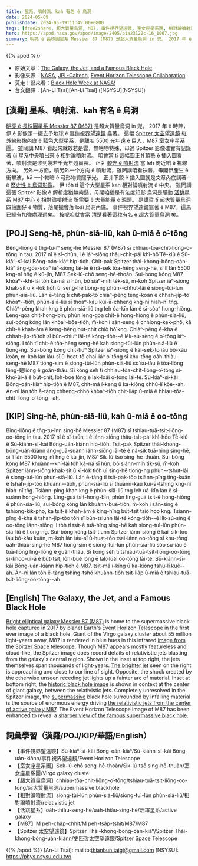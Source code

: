 ```yaml
---
title: 星系、噴射流、kah 有名 ê 烏洞
date: 2024-05-09
publishdate: 2024-05-09T11:45:00+0800
tags: [free2share, 超大質量烏洞, M87, 事件視界望遠鏡, 室女座星系團, 相對論噴射流, 噴射流, 活跳星系, Spitzer 太空望遠鏡]
hero: https://apod.nasa.gov/apod/image/2405/pia23122c-16_1067.jpg
summary: 明亮 ê 長株圓星系 Messier 87 (M87) 是超大質量烏洞 in 兜。 2017 年 ê 時陣，伊 ê 影像頭一擺去予地球 ê 事件視界望遠鏡 翕著。
---
```


{{% apod %}}

- 原始文章：[The Galaxy, the Jet, and a Famous Black Hole](https://apod.nasa.gov/apod/ap240509.html)
- 影像來源：[NASA](https://www.nasa.gov/), [JPL-Caltech](http://www.spitzer.caltech.edu/), [Event Horizon Telescope Collaboration](https://eventhorizontelescope.org/organization)
- 莫走！緊來看：[Black Hole Week at NASA!](https://science.nasa.gov/universe/black-hole-week/)
- 台文翻譯：[An-Li Tsai][An-Li Tsai] ([NSYSU][NSYSU])

## [漢羅] 星系、噴射流、kah 有名 ê 烏洞
[明亮 ê 長株圓星系 Messier 87 (M87)][Bright elliptical galaxy Messier 87 (M87)] 是超大質量烏洞 in 兜。
2017 年 ê 時陣，伊 ê 影像頭一擺去予地球 ê [事件視界望遠鏡][Event Horizon Telescope] 翕著。
這幅 [Spitzer 太空望遠鏡][image from the Spitzer Space telescope] 紅外線影像內底 ê 藍色大型星系，是離咱 5500 光年遠 ê 巨人，M87 室女座星系團。
雖罔講 M87 看起來就敢若是雲，無啥物特殊，毋過 Spitzer 影像確實有記錄著 ùi 星系中央噴出來 ê 相對論噴射流。
咱會當 tī 這幅圖正爿頂懸 ê 插入圖看著，噴射流是湠到幾若千光年遐爾長。
正爿 [較光 ê 噴射流][The brighter jet] 當 leh 倚近咱 ê 視線方向。
另外一方面，噴另外一个方向 ê 噴射流，雖罔講咱看袂著，毋閣伊產生 ê 衝擊波，kā 一个較暗 ê 弓形物質照予光。
正爿下跤 ê 插入圖就是文章內底講著--ê [歷史性 ê 烏洞影像][historic black hole image]。
伊 to̍h tī 這个大型星系 kah 相對論噴射流 ê 中央。
雖罔講這張 Spitzer 影像 ê 解析度猶無夠懸，毋閣咱猶是有法度知影 烏洞是驅動 [活跳星系 M87 中心 ê 相對論噴射流][the relativistic jets from the center of active galaxy M87] 所需要 ê 大量能量 ê 源頭。
是講踅 tī [超大質量烏洞][supermassive] 四箍圍仔 ê 物質，落尾攏會落 loăi 烏洞內底。
事件視界望遠鏡翕著 ê M87，這馬已經有加強處理過矣。
按呢咱就會當 [清楚看著這粒有名 ê 超大質量烏洞][sharper view of the famous supermassive black hole] 矣。

## [POJ] Seng-hē, phùn-siā-liû, kah ū-miâ ê o͘-tōng
Bêng-liōng ê tn̂g-tu-îⁿ seng-hē Messier 87 (M87) sī chhiau-tōa-chit-liōng-o͘-tōng in tau.
2017 nî ê sî-chūn, i ê iáⁿ-siōng thâu-chi̍t-pái khì-hō͘ Tē-kiû ê Sū-kiāⁿ-sī-kài Bōng-oán-kiàⁿ hip-tio̍h.
Chit-pak Spitzer thài-khong-bōng-oán-kiàⁿ âng-gōa-sòaⁿ iáⁿ-siōng lāi-té ê nâ-sek tōa-hêng seng-hē, sī lî lán 5500 kng-nî hn̄g ê kū-jîn, M87 Sek-lú-chō seng-hē-thoân.
Sui-bóng kóng M87 khòaⁿ--khí-lâi to̍h ká-ná sī hûn, bô siáⁿ-mi̍h te̍k-sû, m̄-koh Spitzer iáⁿ-siōng khak-si̍t ū kì-lo̍k tio̍h ùi seng-hē tiong-ng phùn--chhut-lâi ê siong-tùi-lūn phùn-siā-liû.
Lán ē-tàng tī chit-pak-tô͘ chiàⁿ-pêng téng-koân ê chhah-ji̍p-tô͘ khòaⁿ--tio̍h, phùn-siā-liû sī thòaⁿ-kàu kúi-ā-chheng kng-nî hiah-nī tn̂g.
Chiàⁿ-pêng khah kng ê phùn-siā-liû tng leh óa-kīn lán ê sī-sòaⁿ hong-hiòng.
Lēng-gōa chi̍t-hong-bīn, phùn lēng-gōa chi̍t-ê hong-hiòng ê phùn-siā-liû, sui-bóng kóng lán khòaⁿ-bōe-tio̍h, m̄-koh i sán-seng ê chhiong-kek-phō, kā chi̍t-ê khah-àm ê keng-hêng bu̍t-chit chiò hō͘ kng.
Chiàⁿ-pêng ē-kha ê chhah-ji̍p-tô͘ to̍h sī bûn-chiuⁿ lāi-té kóng-tio̍h--ê le̍k-sú-sèng ê o͘-tōng iáⁿ-siōng.
I to̍h tī chit-ê tōa-hêng seng-hē kah siong-tùi-lūn phùn-siā-liû ê tiong-ng.
Sui-bóng kóng chit-tiuⁿ Spitzer iáⁿ-siōng ê kái-sek-tō͘ iáu bô-kàu koân, m-koh lán iáu-sī ū-hoat-tō͘ chai-iáⁿ o͘-tōng sī khu-tōng oa̍h-thiàu-seng-hē M87 tiong-sim ê siong-tùi-lūn phùn-siā-liû sò͘ su-iàu ê tōa-liōng lêng-是liōng ê goân-thâu.
Sī kóng se̍h tī chhiau-tōa-chit-liōng-o͘-tōng sì-kho͘-ûi-á ê bu̍t-chit, lo̍h-bóe lóng ē lak-loăi o͘-tōng lāi-té.
Sū-kiāⁿ-sī-kài Bōng-oán-kiàⁿ hip-tio̍h ê M87, chit-má í-keng ū ka-kiông chhú-lí kòe--ah.
Án-ni lán to̍h ē-tàng chheng-chhó khòaⁿ-tio̍h chit-lia̍p ū-miâ ê hhiau-tōa-chit-liōng-o͘-tōng--ah.

## [KIP] Sing-hē, phùn-siā-liû, kah ū-miâ ê oo-tōng
Bîng-liōng ê tn̂g-tu-înn sing-hē Messier 87 (M87) sī tshiau-tuā-tsit-liōng-oo-tōng in tau.
2017 nî ê sî-tsūn, i ê iánn-siōng thâu-tsi̍t-pái khì-hōo Tē-kiû ê Sū-kiānn-sī-kài Bōng-uán-kiànn hip-tio̍h.
Tsit-pak Spitzer thài-khong-bōng-uán-kiànn âng-guā-suànn iánn-siōng lāi-té ê nâ-sik tuā-hîng sing-hē, sī lî lán 5500 kng-nî hn̄g ê kū-jîn, M87 Sik-lú-tsō sing-hē-thuân.
Sui-bóng kóng M87 khuànn--khí-lâi to̍h ká-ná sī hûn, bô siánn-mi̍h ti̍k-sû, m̄-koh Spitzer iánn-siōng khak-si̍t ū kì-lo̍k tio̍h uì sing-hē tiong-ng phùn--tshut-lâi ê siong-tuì-lūn phùn-siā-liû.
Lán ē-tàng tī tsit-pak-tôo tsiànn-pîng tíng-kuân ê tshah-ji̍p-tôo khuànn--tio̍h, phùn-siā-liû sī thuànn-kàu kuí-ā-tshing kng-nî hiah-nī tn̂g.
Tsiànn-pîng khah kng ê phùn-siā-liû tng leh uá-kīn lán ê sī-suànn hong-hiòng.
Līng-guā tsi̍t-hong-bīn, phùn līng-guā tsi̍t-ê hong-hiòng ê phùn-siā-liû, sui-bóng kóng lán khuànn-buē-tio̍h, m̄-koh i sán-sing ê tshiong-kik-phō, kā tsi̍t-ê khah-àm ê king-hîng bu̍t-tsit tsiò hōo kng.
Tsiànn-pîng ē-kha ê tshah-ji̍p-tôo to̍h sī bûn-tsiunn lāi-té kóng-tio̍h--ê li̍k-sú-sìng ê oo-tōng iánn-siōng.
I to̍h tī tsit-ê tuā-hîng sing-hē kah siong-tuì-lūn phùn-siā-liû ê tiong-ng.
Sui-bóng kóng tsit-tiunn Spitzer iánn-siōng ê kái-sik-tōo iáu bô-kàu kuân, m-koh lán iáu-sī ū-huat-tōo tsai-iánn oo-tōng sī khu-tōng ua̍h-thiàu-sing-hē M87 tiong-sim ê siong-tuì-lūn phùn-siā-liû sòo su-iàu ê tuā-liōng lîng-liōng ê guân-thâu.
Sī kóng se̍h tī tshiau-tuā-tsit-liōng-oo-tōng sì-khoo-uî-á ê bu̍t-tsit, lo̍h-bué lóng ē lak-luăi oo-tōng lāi-té.
Sū-kiānn-sī-kài Bōng-uán-kiànn hip-tio̍h ê M87, tsit-má í-king ū ka-kiông tshú-lí kuè--ah.
Án-ni lán to̍h ē-tàng tshing-tshó khuànn-tio̍h tsit-lia̍p ū-miâ ê tshiau-tuā-tsit-liōng-oo-tōng--ah.

## [English] The Galaxy, the Jet, and a Famous Black Hole
[Bright elliptical galaxy Messier 87 (M87)][Bright elliptical galaxy Messier 87 (M87)] is home to the supermassive black hole captured in 2017 by planet Earth's [Event Horizon Telescope][Event Horizon Telescope] in the first ever image of a black hole.
Giant of the Virgo galaxy cluster about 55 million light-years away, M87 is rendered in blue hues in this infrared [image from the Spitzer Space telescope][image from the Spitzer Space telescope].
Though M87 appears mostly featureless and cloud-like, the Spitzer image does record details of relativistic jets blasting from the galaxy's central region.
Shown in the inset at top right, the jets themselves span thousands of light-years.
[The brighter jet][The brighter jet] seen on the right is approaching and close to our line of sight.
Opposite, the shock created by the otherwise unseen receding jet lights up a fainter arc of material.
Inset at bottom right, the [historic black hole image][historic black hole image] is shown in context at the center of giant galaxy, between the relativistic jets.
Completely unresolved in the Spitzer image, the [supermassive][supermassive] black hole surrounded by infalling material is the source of enormous energy driving [the relativistic jets from the center of active galaxy M87][the relativistic jets from the center of active galaxy M87].
The Event Horizon Telescope image of M87 has been enhanced to reveal a [sharper view of the famous supermassive black hole][sharper view of the famous supermassive black hole].

## 詞彙學習（漢羅/POJ/KIP/華語/English）
- 【事件視界望遠鏡】Sū-kiāⁿ-sī-kài Bōng-oán-kiàⁿ/Sū-kiānn-sī-kài Bōng-uán-kiànn/事件視界望遠鏡/Event Horizon Telescope
- 【室女座星系團】Sek-lú-chō seng-hē-thoân/Sik-lú-tsō sing-hē-thuân/室女座星系團/Virgo galaxy cluste
- 【超大質量烏洞】chhiau-tōa-chit-liōng-o͘-tōng/tshiau-tuā-tsit-liōng-oo-tōng/超大質量黑洞/supermassive blackhole
- 【相對論噴射流】siong-tùi-lūn phùn-siā-liû/siong-tuì-lūn phùn-siā-liû/相對論噴射流/relativistic jet
- 【活跳星系】oa̍h-thiàu-seng-hē/ua̍h-thiàu-sing-hē/活躍星系/active galaxy
- 【M87】M peh-cha̍p-chhit/M peh-tsa̍p-tshit/M87/M87
- 【Spitzer 太空望遠鏡】Spitzer Thài-khong-bōng-oán-kiàⁿ/Spitzer Thài-khong-bōng-uán-kiànn/史匹哲太空望遠鏡/Spitzer Space Telescope

{{% /apod %}}
[An-Li Tsai]: mailto:thianbun.taigi@gmail.com
[NSYSU]: https://phys.nsysu.edu.tw/

[copyright]: https://apod.nasa.gov/apod/fap/lib/about_apod.html#srapply
[License3]: https://creativecommons.org/licenses/by/3.0/
[License2]:https://creativecommons.org/licenses/by-nc-nd/2.0/

[Bright elliptical galaxy Messier 87 (M87)]:https://apod.nasa.gov/apod/ap100520.html
[Event Horizon Telescope]:https://eventhorizontelescope.org/blog
[image from the Spitzer Space telescope]:https://www.jpl.nasa.gov/spaceimages/details.php?id=PIA23122
[The brighter jet]:https://apod.nasa.gov/apod/ap041211.html
[historic black hole image]:https://apod.nasa.gov/apod/ap190411.html
[supermassive]:https://www.nasa.gov/feature/goddard/2023/nasa-animation-sizes-up-the-universe-s-biggest-black-holes
[the relativistic jets from the center of active galaxy M87]:https://www.nasa.gov/mission_pages/chandra/news/telescopes-unite-in-unprecedented-observations-of-famous-black-hole.html
[sharper view of the famous supermassive black hole]:https://noirlab.edu/public/news/noirlab2310/
